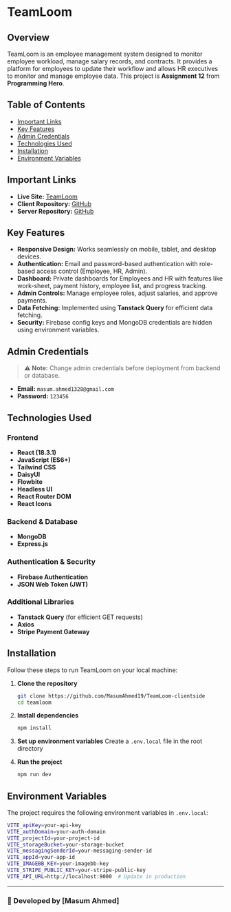 <!-- # **TeamLoom**  

## **Overview**  
This project is an employee management system designed to monitor employee workload, manage salary records, and contracts. It provides a platform for employees to update their workflow, and for HR executives to monitor and manage employee data.

**Important Links** 
- [Live Link](https://teamloom-a1022.web.app)  
- [Client Repo](https://github.com/MasumAhmed19/TeamLoom-clientside)  
- [Server Repo](https://github.com/MasumAhmed19/TeamLoom-serverside)  


## **Key Features**  
- **Responsive Design:** The website is fully responsive, ensuring a seamless experience across mobile, tablet, and desktop devices.

- **Authentication:** Email and password-based authentication with role-based access control (Employee, HR, Admin).

- **Dashboard** Private dashboards for Employees and HR with features like work-sheet, payment history, employee list, and progress tracking.

- **Admin Controls** Admin can manage employee roles, adjust salaries, and approve payments.

- **Data Fetching:** Implemented using Tanstack Query for GET requests.

- **Environment Variables:** Firebase config keys and MongoDB credentials are hidden using environment variables.


## **Admin Credentials**  
- **Email:** masum.ahmed1328@gmail.com
- **Password:** 123456

## **Technologies Used**
- **Frontend:** React  
- **JavaScript:** ES6+  
- **Styling:** Tailwind CSS, DaisyUI, Flowbite, Headless UI
- **Authentication:** Firebase  
- **Backend & Database:** MongoDB & Express.js  
- **Security:** JSON Web Token  
- **Routing:** React Router DOM  


 -->

# TeamLoom

## Overview
TeamLoom is an employee management system designed to monitor employee workload, manage salary records, and contracts. It provides a platform for employees to update their workflow and allows HR executives to monitor and manage employee data. This project is **Assignment 12** from **Programming Hero**.

## Table of Contents
- [Important Links](#important-links)
- [Key Features](#key-features)
- [Admin Credentials](#admin-credentials)
- [Technologies Used](#technologies-used)
- [Installation](#installation)
- [Environment Variables](#environment-variables)
<!-- - [Screenshots](#screenshots) -->


## Important Links
- **Live Site:** [TeamLoom](https://teamloom-a1022.web.app/)
- **Client Repository:** [GitHub](https://github.com/MasumAhmed19/TeamLoom-clientside)
- **Server Repository:** [GitHub](https://github.com/MasumAhmed19/TeamLoom-serverside)

## Key Features
- **Responsive Design:** Works seamlessly on mobile, tablet, and desktop devices.
- **Authentication:** Email and password-based authentication with role-based access control (Employee, HR, Admin).
- **Dashboard:** Private dashboards for Employees and HR with features like work-sheet, payment history, employee list, and progress tracking.
- **Admin Controls:** Manage employee roles, adjust salaries, and approve payments.
- **Data Fetching:** Implemented using **Tanstack Query** for efficient data fetching.
- **Security:** Firebase config keys and MongoDB credentials are hidden using environment variables.

## Admin Credentials
> **⚠️ Note:** Change admin credentials before deployment from backend or database.

- **Email:** `masum.ahmed1328@gmail.com`
- **Password:** `123456`

## Technologies Used
### Frontend
- **React (18.3.1)**
- **JavaScript (ES6+)**
- **Tailwind CSS**
- **DaisyUI**
- **Flowbite**
- **Headless UI**
- **React Router DOM**
- **React Icons**

### Backend & Database
- **MongoDB**
- **Express.js**

### Authentication & Security
- **Firebase Authentication**
- **JSON Web Token (JWT)**

### Additional Libraries
- **Tanstack Query** (for efficient GET requests)
- **Axios**
- **Stripe Payment Gateway**

## Installation
Follow these steps to run TeamLoom on your local machine:

1. **Clone the repository**
   ```sh
   git clone https://github.com/MasumAhmed19/TeamLoom-clientside
   cd teamloom
   ```

2. **Install dependencies**
   ```sh
   npm install
   ```

3. **Set up environment variables**
   Create a `.env.local` file in the root directory
   

4. **Run the project**
   ```sh
   npm run dev
   ```

## Environment Variables
The project requires the following environment variables in `.env.local`:

```sh
VITE_apiKey=your-api-key
VITE_authDomain=your-auth-domain
VITE_projectId=your-project-id
VITE_storageBucket=your-storage-bucket
VITE_messagingSenderId=your-messaging-sender-id
VITE_appId=your-app-id
VITE_IMAGEBB_KEY=your-imagebb-key
VITE_STRIPE_PUBLIC_KEY=your-stripe-public-key
VITE_API_URL=http://localhost:9000  # Update in production
```

<!-- ## Screenshots
Add screenshots of the project here. Example:

![TeamLoom Dashboard](screenshot1.png)

![Employee Management Page](screenshot2.png) -->

---

### 🚀 Developed by [Masum Ahmed]
